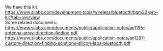 We have this kit.  
https://www.silabs.com/development-tools/wireless/bluetooth/bgm22-pro-kit?tab=overview  
Some related documents:  
https://www.silabs.com/documents/public/application-notes/an1195-antenna-array-direction-finding.pdf  
https://www.silabs.com/documents/public/application-notes/an1297-custom-direction-finding-solutions-silicon-labs-bluetooth.pdf

